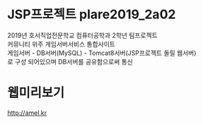 # JSP프로젝트 plare2019_2a02
2019년 호서직업전문학교 컴퓨터공학과 2학년 팀프로젝트  
커뮤니티 위주 게임서버서비스 통합사이트  
게임서버 - DB서버(MySQL) - Tomcat8서버(JSP프로젝트 돌릴 웹서버)  
로 구성 되어있으며 DB서버를 공유함으로써 통신

# 웹미리보기
http://amel.kr
